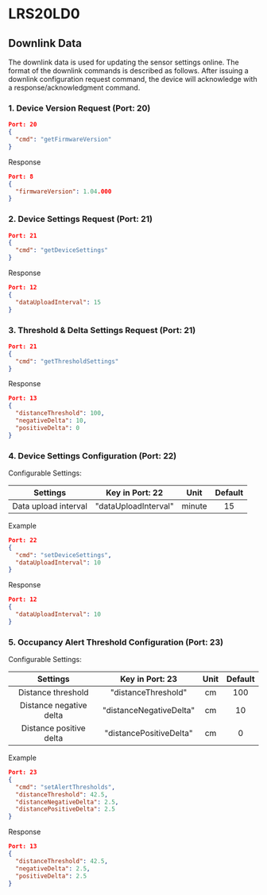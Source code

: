 ﻿# LRS20LD0

## Downlink Data

The downlink data is used for updating the sensor settings online. The format of the downlink commands is described as follows.  After issuing a downlink configuration request command, the device will acknowledge with a response/acknowledgment command.

### 1. Device Version Request (Port: 20)

```json
Port: 20
{
  "cmd": "getFirmwareVersion"
}
```

Response

```json
Port: 8
{
  "firmwareVersion": 1.04.000
}
```

### 2. Device Settings Request (Port: 21)

```json
Port: 21
{
  "cmd": "getDeviceSettings"
}
```

Response

```json
Port: 12
{
  "dataUploadInterval": 15
}
```

### 3. Threshold & Delta Settings Request (Port: 21)

```json
Port: 21
{
  "cmd": "getThresholdSettings"
}
```

Response

```json
Port: 13
{
  "distanceThreshold": 100,
  "negativeDelta": 10,
  "positiveDelta": 0
}
```

### 4. Device Settings Configuration (Port: 22)

Configurable Settings:

| Settings             | Key in Port: 22      | Unit   | Default |
| :------------------: | :------------------: | :----: | :-----: |
| Data upload interval | "dataUploadInterval" | minute | 15      |

Example

```json
Port: 22
{
  "cmd": "setDeviceSettings",
  "dataUploadInterval": 10
}
```

Response

```json
Port: 12
{
  "dataUploadInterval": 10
}
```

### 5. Occupancy Alert Threshold Configuration (Port: 23)

Configurable Settings:

| Settings                | Key in Port: 23         | Unit   | Default |
| :---------------------: | :---------------------: | :----: | :-----: |
| Distance threshold      | "distanceThreshold"     | cm     | 100     |
| Distance negative delta | "distanceNegativeDelta" | cm     | 10      |
| Distance positive delta | "distancePositiveDelta" | cm     | 0       |

Example

```json
Port: 23
{
  "cmd": "setAlertThresholds",
  "distanceThreshold": 42.5,
  "distanceNegativeDelta": 2.5,
  "distancePositiveDelta": 2.5
}
```

Response

```json
Port: 13
{
  "distanceThreshold": 42.5,
  "negativeDelta": 2.5,
  "positiveDelta": 2.5
}
```


